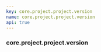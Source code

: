 ```yaml
---
key: core.project.project.version
name: core.project.project.version
api: true
---
```


### core.project.project.version
